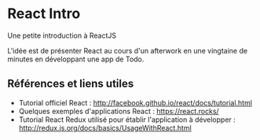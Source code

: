 # React Intro

Une petite introduction à ReactJS

L'idée est de présenter React au cours d'un afterwork en une vingtaine de minutes en développant une app de Todo.

## Références et liens utiles

* Tutorial officiel React : http://facebook.github.io/react/docs/tutorial.html
* Quelques exemples d'applications React : https://react.rocks/
* Tutorial React Redux utilisé pour établir l'application à développer : http://redux.js.org/docs/basics/UsageWithReact.html
